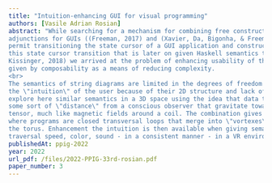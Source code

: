 ```yaml
---
title: "Intuition-enhancing GUI for visual programming"
authors: [Vasile Adrian Rosian]
abstract: "While searching for a mechanism for combining free constructs and cofree interpreters with monad-comonad
adjunctions for GUIs ((Freeman, 2017) and (Xavier, Da, Bigonha, & Freeman, 2018)) to
permit transitioning the state cursor of a GUI application and constructing a DSL using free monads for
this state cursor transition that is later on given Haskell semantics through string diagrams (Coecke &
Kissinger, 2018) we arrived at the problem of enhancing usability of the solution beyond the advantages
given by composability as a means of reducing complexity.
<br>
The semantics of string diagrams are limited in the degrees of freedom available to them to enhance
the \"intuition\" of the user because of their 2D structure and lack of semantics for positioning. We
explore here similar semantics in a 3D space using the idea that data types are \"circles\" positioned at
some sort of \"distance\" from a conscious observer that gravitate towards a \"center\" given by an \"inputoutput\"
tensor, much like magnetic fields around a coil. The combination gives birth to a torus shape
where programs are closed transversal loops that merge into \"vortexes\" (or \"spirals\") on the surface of
the torus. Enhancement the intuition is then available when giving semantics to size, rotation speeds,
traversal speed, color, sound - in a consistent manner - in a VR environment."
publishedAt: ppig-2022
year: 2022
url_pdf: /files/2022-PPIG-33rd-rosian.pdf
paper_number: 3
---
```

